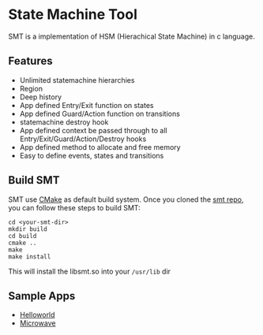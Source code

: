 # State Machine Tool

SMT is a implementation of HSM (Hierachical State Machine) in c language.

## Features

* Unlimited statemachine hierarchies
* Region
* Deep history
* App defined Entry/Exit function on states
* App defined Guard/Action function on transitions
* statemachine destroy hook
* App defined context be passed through to all Entry/Exit/Guard/Action/Destroy hooks
* App defined method to allocate and free memory
* Easy to define events, states and transitions

## Build SMT

SMT use [CMake](https://cmake.org/) as default build system. Once you cloned the [smt repo](https://github.com/greenlaw110/smt), you can follow these steps to build SMT:

```
cd <your-smt-dir>
mkdir build
cd build
cmake ..
make
make install
```

This will install the libsmt.so into your `/usr/lib` dir


## Sample Apps

* [Helloworld](sample/hello_world/README.md)
* [Microwave](sample/microwave/README.md)

